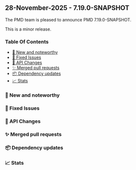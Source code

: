 


## 28-November-2025 - 7.19.0-SNAPSHOT

The PMD team is pleased to announce PMD 7.19.0-SNAPSHOT.

This is a minor release.

### Table Of Contents

* [🚀️ New and noteworthy](#new-and-noteworthy)
* [🐛️ Fixed Issues](#fixed-issues)
* [🚨️ API Changes](#api-changes)
* [✨️ Merged pull requests](#merged-pull-requests)
* [📦️ Dependency updates](#dependency-updates)
* [📈️ Stats](#stats)

### 🚀️ New and noteworthy

### 🐛️ Fixed Issues

### 🚨️ API Changes

### ✨️ Merged pull requests
<!-- content will be automatically generated, see /do-release.sh -->

### 📦️ Dependency updates
<!-- content will be automatically generated, see /do-release.sh -->

### 📈️ Stats
<!-- content will be automatically generated, see /do-release.sh -->



